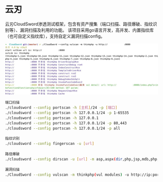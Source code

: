 # 云刃

云刃CloudSword渗透测试框架，包含有资产搜集（端口扫描、路径爆破、指纹识别等）、漏洞扫描及利用的功能。
该项目采用go语言开发，高并发、内置指纹库（也可自定义指纹库），支持自定义漏洞扫描config。

![1](IMG/1.JPG)

```bash
端口扫描
./cloudsword --config portscan -h [主机]/24 -p [端口]
./cloudsword --config portscan -h 127.0.0.1/24 -p 1-65535
./cloudsword --config portscan -h 127.0.0.1
./cloudsword --config portscan -h 127.0.0.1/24 -p 80,443
./cloudsword --config portscan -h 127.0.0.1/24 -p all

指纹识别
./cloudsword --config fingerscan -u [url]

路径爆破
./cloudsword --config dirscan -u [url] -m asp,aspx(dir,php,jsp,mdb,php,php2,rar,tar,temp)

漏洞扫描
./CloudSword --config vulscan -m thinkphp(vul modules) -u http://ip:port 
```